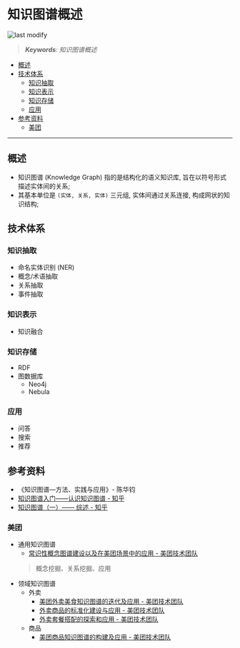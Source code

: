 知识图谱概述
===
<!--START_SECTION:badge-->

![last modify](https://img.shields.io/static/v1?label=last%20modify&message=2025-08-03%2022%3A42%3A16&color=yellowgreen&style=flat-square)

<!--END_SECTION:badge-->
<!--info
top: false
draft: true
hidden: true
tag: [nlp_kg]
-->

> ***Keywords**: 知识图谱概述*

<!--START_SECTION:toc-->
- [概述](#概述)
- [技术体系](#技术体系)
    - [知识抽取](#知识抽取)
    - [知识表示](#知识表示)
    - [知识存储](#知识存储)
    - [应用](#应用)
- [参考资料](#参考资料)
    - [美团](#美团)
<!--END_SECTION:toc-->

---

## 概述
- 知识图谱 (Knowledge Graph) 指的是结构化的语义知识库, 旨在以符号形式描述实体间的关系;
- 其基本单位是 `(实体, 关系, 实体)` 三元组, 实体间通过关系连接, 构成网状的知识结构;

## 技术体系

### 知识抽取
- 命名实体识别 (NER)
- 概念/术语抽取
- 关系抽取
- 事件抽取

### 知识表示
- 知识融合

### 知识存储
- RDF
- 图数据库
    - Neo4j
    - Nebula

### 应用
- 问答
- 搜索
- 推荐

## 参考资料
- 《知识图谱—方法、实践与应用》- 陈华钧
- [知识图谱入门——认识知识图谱 - 知乎](https://zhuanlan.zhihu.com/p/396516565)
- [知识图谱（一）—— 综述 - 知乎](https://zhuanlan.zhihu.com/p/352088232)

### 美团
- 通用知识图谱
    - [常识性概念图谱建设以及在美团场景中的应用 - 美团技术团队](https://tech.meituan.com/2021/06/24/nature-language-process-nlp-knowledge-graph.html)
    > 概念挖掘、关系挖掘、应用
- 领域知识图谱
    - 外卖
        - [美团外卖美食知识图谱的迭代及应用 - 美团技术团队](https://tech.meituan.com/2021/05/27/food-knowledge-graph.html)
        - [外卖商品的标准化建设与应用 - 美团技术团队](https://tech.meituan.com/2021/05/27/food-name-standardization.html)
        - [外卖套餐搭配的探索和应用 - 美团技术团队](https://tech.meituan.com/2021/05/27/set-meal-recommendation.html)
    - 商品
        - [美团商品知识图谱的构建及应用 - 美团技术团队](https://tech.meituan.com/2021/09/02/meituan-commodity-nlp-practice.html)

